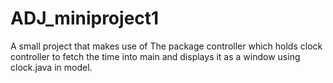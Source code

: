 # ADJ_miniproject1
 
A small project that makes use of The package controller which holds clock controller to fetch the time into main and displays it as a window using clock.java in model.
